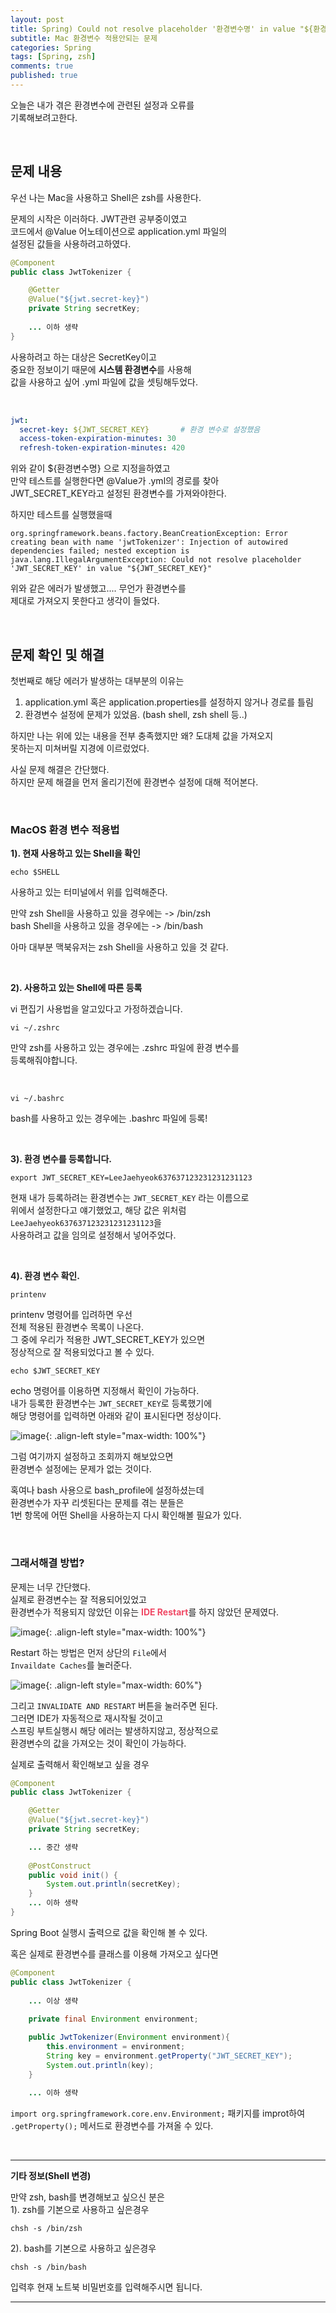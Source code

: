 ```yaml
---
layout: post
title: Spring) Could not resolve placeholder '환경변수명' in value "${환경변수명}" 오류
subtitle: Mac 환경변수 적용안되는 문제
categories: Spring
tags: [Spring, zsh]
comments: true
published: true
---
```


오늘은 내가 겪은 환경변수에 관련된 설정과 오류를   
기록해보려고한다.  

<br/>

## 문제 내용  

우선 나는 Mac을 사용하고 Shell은 zsh를 사용한다.  

문제의 시작은 이러하다. JWT관련 공부중이였고  
코드에서 @Value 어노테이션으로 application.yml 파일의   
설정된 값들을 사용하려고하였다.

```java
@Component
public class JwtTokenizer {

    @Getter
    @Value("${jwt.secret-key}")
    private String secretKey;
    
    ... 이하 생략
}
```

사용하려고 하는 대상은 SecretKey이고  
중요한 정보이기 때문에 **시스템 환경변수**를 사용해  
값을 사용하고 싶어 .yml 파일에 값을 셋팅해두었다.  

<br/>

```yaml
jwt:
  secret-key: ${JWT_SECRET_KEY}       # 환경 변수로 설정했음
  access-token-expiration-minutes: 30
  refresh-token-expiration-minutes: 420
```

위와 같이 ${환경변수명} 으로 지정을하였고  
만약 테스트를 실행한다면 @Value가 .yml의 경로를 찾아  
JWT_SECRET_KEY라고 설정된 환경변수를 가져와야한다.


하지만 테스트를 실행했을때

```text
org.springframework.beans.factory.BeanCreationException: Error creating bean with name 'jwtTokenizer': Injection of autowired dependencies failed; nested exception is java.lang.IllegalArgumentException: Could not resolve placeholder 'JWT_SECRET_KEY' in value "${JWT_SECRET_KEY}"
```
위와 같은 에러가 발생했고.... 무언가 환경변수를  
제대로 가져오지 못한다고 생각이 들었다.

<br/>  

## 문제 확인 및 해결

첫번째로 해당 에러가 발생하는 대부분의 이유는
1. application.yml 혹은 application.properties를 설정하지 않거나 경로를 틀림 
2. 환경변수 설정에 문제가 있었음. (bash shell, zsh shell 등..)

하지만 나는 위에 있는 내용을 전부 충족했지만 왜? 도대체 값을 가져오지  
못하는지 미쳐버릴 지경에 이르렀었다.  

사실 문제 해결은 간단했다.  
하지만 문제 해결을 먼저 올리기전에 환경변수 설정에 대해 적어본다.

<br/>

### MacOS 환경 변수 적용법

**1). 현재 사용하고 있는 Shell을 확인**
```shell
echo $SHELL
```
사용하고 있는 터미널에서 위를 입력해준다.  

만약 zsh Shell을 사용하고 있을 경우에는  -> /bin/zsh  
bash Shell을 사용하고 있을 경우에는 -> /bin/bash  

아마 대부분 맥북유저는 zsh Shell을 사용하고 있을 것 같다.   

<br/>

**2). 사용하고 있는 Shell에 따른 등록**    

vi 편집기 사용법을 알고있다고 가정하겠습니다.
```shell
vi ~/.zshrc
```
만약 zsh를 사용하고 있는 경우에는 .zshrc 파일에 환경 변수를  
등록해줘야합니다.

<br/>

```shell
vi ~/.bashrc
```
bash를 사용하고 있는 경우에는 .bashrc 파일에 등록!

<br/>

**3). 환경 변수를 등록합니다.**

```shell
export JWT_SECRET_KEY=LeeJaehyeok637637123231231231123
```
현재 내가 등록하려는 환경변수는 `JWT_SECRET_KEY` 라는 이름으로  
위에서 설정한다고 얘기했었고, 해당 값은 위처럼 `LeeJaehyeok637637123231231231123`을  
사용하려고 값을 임의로 설정해서 넣어주었다.

<br/>

**4). 환경 변수 확인.**  
```shell
printenv
```
printenv 명령어를 입려하면 우선   
전체 적용된 환경변수 목록이 나온다.  
그 중에 우리가 적용한 JWT_SECRET_KEY가 있으면  
정상적으로 잘 적용되었다고 볼 수 있다.  

```shell
echo $JWT_SECRET_KEY
```
echo 명령어를 이용하면 지정해서 확인이 가능하다.  
내가 등록한 환경변수는 `JWT_SECRET_KEY`로 등록했기에  
해당 명령어를 입력하면 아래와 같이 표시된다면 정상이다.  

![image](https://user-images.githubusercontent.com/95069395/217752905-f7b69d86-b55d-45ba-9fa2-f31365620324.png){: .align-left style="max-width: 100%"}

그럼 여기까지 설정하고 조회까지 해보았으면  
환경변수 설정에는 문제가 없는 것이다.  

혹여나 bash 사용으로 bash_profile에 설정하셨는데  
환경변수가 자꾸 리셋된다는 문제를 겪는 분들은  
1번 항목에 어떤 Shell을 사용하는지 다시 확인해볼 필요가 있다.

<br/>    

### 그래서해결 방법?

문제는 너무 간단했다.  
실제로 환경변수는 잘 적용되어있었고  
환경변수가 적용되지 않았던 이유는 <span style="color:#F04965">**IDE Restart**</span>를 하지 않았던 문제였다.

![image](https://user-images.githubusercontent.com/95069395/217752907-41ce8961-0054-43c1-8103-29cfcca15954.png){: .align-left style="max-width: 100%"}

Restart 하는 방법은 먼저 상단의 `File`에서  
`Invaildate Caches`를 눌러준다.  


![image](https://user-images.githubusercontent.com/95069395/217752914-3e6eff77-ba43-4e05-a254-bd8b0e82208e.png){: .align-left style="max-width: 60%"}

그리고 `INVALIDATE AND RESTART` 버튼을 눌러주면 된다.  
그러면 IDE가 자동적으로 재시작될 것이고  
스프링 부트실행시 해당 에러는 발생하지않고, 정상적으로   
환경변수의 값을 가져오는 것이 확인이 가능하다.

실제로 출력해서 확인해보고 싶을 경우  
```java
@Component
public class JwtTokenizer {

    @Getter
    @Value("${jwt.secret-key}")
    private String secretKey;

    ... 중간 생략
    
    @PostConstruct
    public void init() {
        System.out.println(secretKey);
    }
    ... 이하 생략
}
```
Spring Boot 실행시 출력으로 값을 확인해 볼 수 있다.  


혹은 실제로 환경변수를 클래스를 이용해 가져오고 싶다면  

```java
@Component
public class JwtTokenizer {
    
    ... 이상 생략
            
    private final Environment environment;

    public JwtTokenizer(Environment environment){
        this.environment = environment;
        String key = environment.getProperty("JWT_SECRET_KEY");
        System.out.println(key);
    }
    
    ... 이하 생략
```
`import org.springframework.core.env.Environment;` 패키지를 improt하여  
`.getProperty();` 메서드로 환경변수를 가져올 수 있다.


<br/>

---

**기타 정보(Shell 변경)**

만약 zsh, bash를 변경해보고 싶으신 분은  
1). zsh를 기본으로 사용하고 싶은경우
```shell
chsh -s /bin/zsh
```

2). bash를 기본으로 사용하고 싶은경우
```shell
chsh -s /bin/bash
```
입력후 현재 노트북 비밀번호를 입력해주시면 됩니다.



---  
